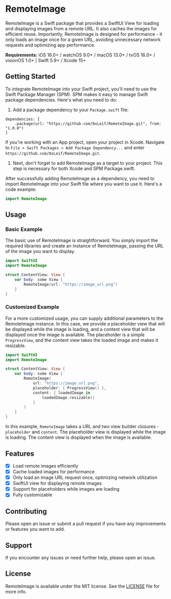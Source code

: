 # RemoteImage

RemoteImage is a Swift package that provides a SwiftUI View for loading and displaying images from a remote URL. It also caches the images for efficient reuse. Importantly, RemoteImage is designed for performance - it only loads an image once for a given URL, avoiding unnecessary network requests and optimizing app performance.

**Requirements:** iOS 16.0+ / watchOS 9.0+ / macOS 13.0+ / tvOS 16.0+ / visionOS 1.0+ | Swift 5.9+ / Xcode 15+

## **Getting Started**

To integrate RemoteImage into your Swift project, you'll need to use the Swift Package Manager (SPM). SPM makes it easy to manage Swift package dependencies. Here's what you need to do:

1. Add a package dependency to your `Package.swift` file:

```
dependencies: [
    .package(url: "https://github.com/0xLeif/RemoteImage.git", from: "1.0.0")
]
```

If you're working with an App project, open your project in Xcode. Navigate to `File > Swift Packages > Add Package Dependency...` and enter `https://github.com/0xLeif/RemoteImage.git`.

1. Next, don't forget to add RemoteImage as a target to your project. This step is necessary for both Xcode and SPM Package.swift.

After successfully adding RemoteImage as a dependency, you need to import RemoteImage into your Swift file where you want to use it. Here's a code example:

```swift
import RemoteImage
```

## Usage

### Basic Example

The basic use of RemoteImage is straightforward. You simply import the required libraries and create an instance of RemoteImage, passing the URL of the image you want to display.

```swift
import SwiftUI
import RemoteImage

struct ContentView: View {
    var body: some View {
        RemoteImage(url: "https://image_url.png")
    }
}
```

### Customized Example

For a more customized usage, you can supply additional parameters to the RemoteImage instance. In this case, we provide a placeholder view that will be displayed while the image is loading, and a content view that will be displayed once the image is available. The placeholder is a simple `ProgressView`, and the content view takes the loaded image and makes it resizable.

```swift
import SwiftUI
import RemoteImage

struct ContentView: View {
    var body: some View {
        RemoteImage(
            url: "https://image_url.png",
            placeholder: { ProgressView() },
            content: { loadedImage in
                loadedImage.resizable()
            }
        )
    }
}
```

In this example, `RemoteImage` takes a URL and two view builder closures - `placeholder` and `content`. The placeholder view is displayed while the image is loading. The content view is displayed when the image is available.

## Features

- [x]  Load remote images efficiently
- [x]  Cache loaded images for performance
- [x]  Only load an image URL request once, optimizing network utilization
- [x]  SwiftUI view for displaying remote images
- [x]  Support for placeholders while images are loading
- [x]  Fully customizable

## **Contributing**

Please open an issue or submit a pull request if you have any improvements or features you want to add.

## **Support**

If you encounter any issues or need further help, please open an issue.

## License

RemoteImage is available under the MIT license. See the [LICENSE](https://github.com/0xLeif/RemoteImage/blob/main/LICENSE) file for more info.
